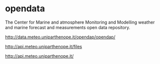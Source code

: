 # opendata
The Center for Marine and atmosphere Monitoring and Modelling weather and marine forecast and measurements open data repository.

http://data.meteo.uniparthenope.it/opendap/opendap/

http://api.meteo.uniparthenope.it/files

http://api.meteo.uniparthenope.it/

